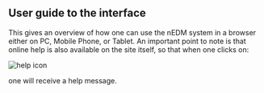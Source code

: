 ## User guide to the interface

This gives an overview of how one can use the nEDM system in a browser either
on PC, Mobile Phone, or Tablet.  An important point to note is that online help
is also available on the site itself, so that when one clicks on: 

![help icon](info_graphic.png)

one will receive a help message.

